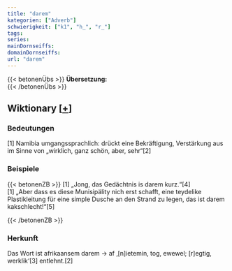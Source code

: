 ```yaml
---
title: "darem"
kategorien: ["Adverb"]
schwierigkeit: ["k1", "h_", "r_"]
tags:
series:
mainDornseiffs:
domainDornseiffs:
url: "darem"
---
```


{{< betonenÜbs >}}
**Übersetzung:**  
{{< /betonenÜbs >}}

## Wiktionary [[+](https://de.wiktionary.org/wiki/darem)]

### Bedeutungen
[1] Namibia umgangssprachlich: drückt eine Bekräftigung, Verstärkung aus im Sinne von „wirklich, ganz schön, aber, sehr“[2]  

### Beispiele
{{< betonenZB >}}
[1] „Jong, das Gedächtnis is darem kurz.“[4]  
[1] „Aber dass es diese Munisipälity nich erst schafft, eine teydelike Plastikleitung für eine simple Dusche an den Strand zu legen, das ist darem kakschlecht!“[5]  

{{< /betonenZB >}}
### Herkunft
Das Wort ist afrikaansem darem → af ‚[n]ietemin, tog, ewewel; [r]egtig, werklik‘[3] entlehnt.[2]  


